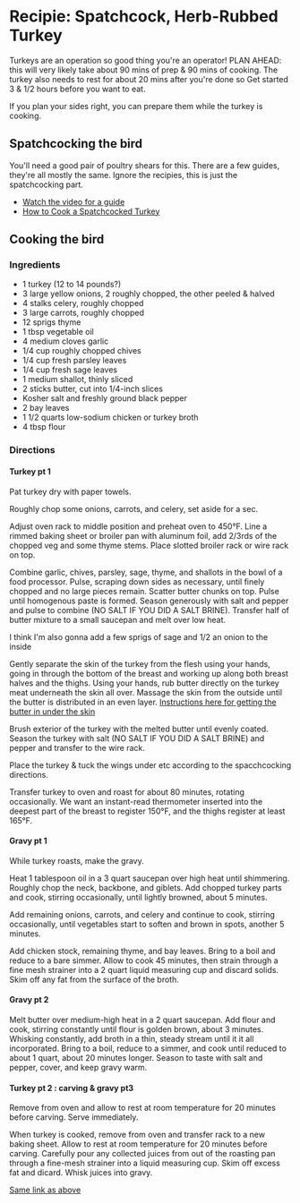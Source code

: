 # Recipie: Spatchcock, Herb-Rubbed Turkey

Turkeys are an operation so good thing you're an operator! PLAN AHEAD: this will very likely take about 90 mins of prep & 90 mins of cooking. The turkey also needs to rest for about 20 mins after you're done so Get started 3 & 1/2 hours before you want to eat.

If you plan your sides right, you can prepare them while the turkey is cooking.

## Spatchcocking the bird

You'll need a good pair of poultry shears for this. There are a few guides, they're all mostly the same. Ignore the recipies, this is just the spatchcocking part.

- [Watch the video for a guide](http://www.seriouseats.com/2012/11/how-to-spatchcock-cook-turkey-thanksgiving-fast-easy-way-spatchcocked.html)
- [How to Cook a Spatchcocked Turkey](http://www.seriouseats.com/2012/11/how-to-spatchcock-cook-turkey-thanksgiving-fast-easy-way-spatchcocked-slideshow.html)

## Cooking the bird

### Ingredients

- 1 turkey (12 to 14 pounds?)
- 3 large yellow onions, 2 roughly chopped, the other peeled & halved
- 4 stalks celery, roughly chopped
- 3 large carrots, roughly chopped
- 12 sprigs thyme
- 1 tbsp vegetable oil
- 4 medium cloves garlic
- 1/4 cup roughly chopped chives
- 1/4 cup fresh parsley leaves
- 1/4 cup fresh sage leaves
- 1 medium shallot, thinly sliced
- 2 sticks butter, cut into 1/4-inch slices
- Kosher salt and freshly ground black pepper
- 2 bay leaves
- 1 1/2 quarts low-sodium chicken or turkey broth
- 4 tbsp flour

### Directions

#### Turkey pt 1

Pat turkey dry with paper towels.

Roughly chop some onions, carrots, and celery, set aside for a sec.

Adjust oven rack to middle position and preheat oven to 450°F. Line a rimmed baking sheet or broiler pan with aluminum foil, add 2/3rds of the chopped veg and some thyme stems. Place slotted broiler rack or wire rack on top.

Combine garlic, chives, parsley, sage, thyme, and shallots in the bowl of a food processor. Pulse, scraping down sides as necessary, until finely chopped and no large pieces remain. Scatter butter chunks on top. Pulse until homogenous paste is formed. Season generously with salt and pepper and pulse to combine (NO SALT IF YOU DID A SALT BRINE). Transfer half of butter mixture to a small saucepan and melt over low heat.

I think I'm also gonna add a few sprigs of sage and 1/2 an onion to the inside

Gently separate the skin of the turkey from the flesh using your hands, going in through the bottom of the breast and working up along both breast halves and the thighs. Using your hands, rub butter directly on the turkey meat underneath the skin all over. Massage the skin from the outside until the butter is distributed in an even layer. [Instructions here for getting the butter in under the skin](http://www.seriouseats.com/2014/11/the-food-lab-how-to-make-herb-butter-roasted-turkey-thanksgiving-recipe.html)

Brush exterior of the turkey with the melted butter until evenly coated. Season the turkey with salt (NO SALT IF YOU DID A SALT BRINE) and pepper and transfer to the wire rack.

Place the turkey & tuck the wings under etc according to the spacchcocking directions.

Transfer turkey to oven and roast for about 80 minutes, rotating occasionally. We want an instant-read thermometer inserted into the deepest part of the breast to register 150°F, and the thighs register at least 165°F.

#### Gravy pt 1

While turkey roasts, make the gravy.

Heat 1 tablespoon oil in a 3 quart saucepan over high heat until shimmering. Roughly chop the neck, backbone, and giblets. Add chopped turkey parts and cook, stirring occasionally, until lightly browned, about 5 minutes.

Add remaining onions, carrots, and celery and continue to cook, stirring occasionally, until vegetables start to soften and brown in spots, another 5 minutes.

Add chicken stock, remaining thyme, and bay leaves. Bring to a boil and reduce to a bare simmer. Allow to cook 45 minutes, then strain through a fine mesh strainer into a 2 quart liquid measuring cup and discard solids. Skim off any fat from the surface of the broth.

#### Gravy pt 2

Melt butter over medium-high heat in a 2 quart saucepan. Add flour and cook, stirring constantly until flour is golden brown, about 3 minutes. Whisking constantly, add broth in a thin, steady stream until it it all incorporated. Bring to a boil, reduce to a simmer, and cook until reduced to about 1 quart, about 20 minutes longer. Season to taste with salt and pepper, cover, and keep gravy warm.

#### Turkey pt 2 : carving & gravy pt3

Remove from oven and allow to rest at room temperature for 20 minutes before carving. Serve immediately.

When turkey is cooked, remove from oven and transfer rack to a new baking sheet. Allow to rest at room temperature for 20 minutes before carving. Carefully pour any collected juices from out of the roasting pan through a fine-mesh strainer into a liquid measuring cup. Skim off excess fat and dicard. Whisk juices into gravy.

[Same link as above](http://www.seriouseats.com/2012/11/how-to-spatchcock-cook-turkey-thanksgiving-fast-easy-way-spatchcocked-slideshow.html)
